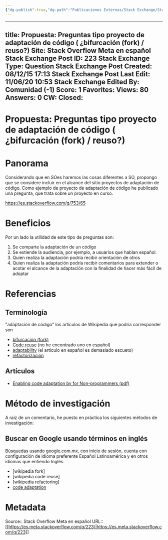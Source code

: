```yaml
---
{"dg-publish":true,"dg-path":"Publicaciones Externas/Stack Exchange/Stack Overflow en español/Stack Overflow en español Meta/es.meta.stackoverflow.com-223.md","permalink":"/publicaciones-externas/stack-exchange/stack-overflow-en-espanol/stack-overflow-en-espanol-meta/es-meta-stackoverflow-com-223/","hide":true,"noteIcon":"\"0\"","created":"2024-04-03T12:49:10.763-06:00","updated":"2024-04-05T16:43:58.364-06:00"}
---
```


---
title: Propuesta: Preguntas tipo proyecto de adaptación de código ( ¿bifurcación (fork) / reuso?)
Site: Stack Overflow Meta en español
Stack Exchange Post ID: 223
Stack Exchange Type: Question
Stack Exchange Post Created: 08/12/15 17:13
Stack Exchange Post Last Edit: 11/06/20 10:53
Stack Exchange Edited By: Comunidad (-1)
Score: 1
Favorites: 
Views: 80
Answers: 0
CW: 
Closed: 
---
# Propuesta: Preguntas tipo proyecto de adaptación de código ( ¿bifurcación (fork) / reuso?)

# Panorama
Considerando que en SOes haremos las cosas diferentes a SO, propongo que se considere incluir en el alcance del sitio proyectos de adaptación de código. Como ejemplo de proyecto de adaptación de código he publicado una pregunta, que trata sobre un proyecto en curso.

https://es.stackoverflow.com/q/753/65

# Beneficios
Por un lado la utilidad de este tipo de preguntas son:

1. Se comparte la adaptación de un código
2. Se extiende la audiencia, por ejemplo, a usuarios que hablan español.
3. Quien realiza la adaptación podría recibir orientación de otros
4. Quien realiza la adaptación podría recibir comentarios para extender o acotar el alcance de la adaptación con la finalidad de hacer más fácil de adoptar

# Referencias
## Terminología
"adaptación de código" los artículos de Wikipedia que podría corresponder  son 

- [bifurcación (fork)](https://es.wikipedia.org/wiki/Bifurcaci%C3%B3n_(desarrollo_de_software))
- [Code reuse](https://en.wikipedia.org/wiki/Code_reuse) (no he encontrado uno en español)
- [adaptability](https://en.wikipedia.org/wiki/Adaptability) (el artículo en español es demasiado escueto)
- [refactorización](https://es.wikipedia.org/wiki/Refactorizaci%C3%B3n)

## Artículos

- [Enabling code adaptation by for Non-programmers (pdf)](https://lookingglass.wustl.edu/pdfs/publications/5.pdf)

# Método de investigación
A raíz de un comentario, he puesto en práctica los siguientes métodos de investigación:

## Buscar en Google usando términos en inglés
Búsquedas usando google.com.mx, con inicio de sesión, cuenta con configuración de idioma preferente Español Latinoamérica y en otros idiomas que entiendo Inglés.

- [wikipedia fork]
- [wikipedia code reuse]
- [wikipedia refactoring]
- [code adaptation](https://www.google.com.mx/search?q=code%20adaptation)




# Metadata
Source:: Stack Overflow Meta en español
URL:: [[https://es.meta.stackoverflow.com/q/223\|https://es.meta.stackoverflow.com/q/223]]

